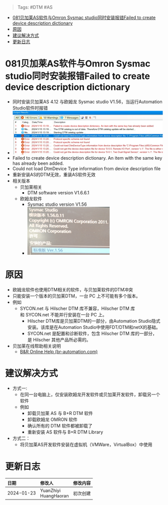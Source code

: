 > Tags: #DTM #AS

- [081贝加莱AS软件与Omron Sysmac studio同时安装报错Failed to create device description dictionary](#081%E8%B4%9D%E5%8A%A0%E8%8E%B1AS%E8%BD%AF%E4%BB%B6%E4%B8%8EOmron%20Sysmac%20studio%E5%90%8C%E6%97%B6%E5%AE%89%E8%A3%85%E6%8A%A5%E9%94%99Failed%20to%20create%20device%20description%20dictionary)
- [原因](#%E5%8E%9F%E5%9B%A0)
- [建议解决方式](#%E5%BB%BA%E8%AE%AE%E8%A7%A3%E5%86%B3%E6%96%B9%E5%BC%8F)
- [更新日志](#%E6%9B%B4%E6%96%B0%E6%97%A5%E5%BF%97)

# 081贝加莱AS软件与Omron Sysmac studio同时安装报错Failed to create device description dictionary

- 同时安装贝加莱AS 4.12 与欧姆龙 Sysmac studio V1.56，当运行Automation Studio软件时报错
- ![](FILES/081贝加莱AS软件与Omron%20Sysmac%20studio同时安装报错Failed%20to%20create%20device%20description%20dictionary/image-20240123212119596.png)
- Failed to create device description dictionary. An item with the same key has already been added.
- Could not load DtmDevice Type information from device description file
- 重新安装AS的DTM无效，重装AS软件无效
- 相关版本
    - 贝加莱相关
        - DTM software version V1.6.6.1
    - 欧姆龙软件
        - Sysmac studio version V1.56
        - ![](FILES/081贝加莱AS软件与Omron%20Sysmac%20studio同时安装报错Failed%20to%20create%20device%20description%20dictionary/image-20240123212427844.png)

# 原因

- 欧姆龙软件也使用DTM相关的软件，与贝加莱软件的DTM冲突
- 只能安装一个版本的贝加莱DTM，一台 PC 上不可能有多个版本。
- 例如
    - SYCON.net 与 Hilscher DTM 库不兼容，Hilscher DTM 库和 SYCON.net 不能并行安装在一台 PC 上。
        - Hilscher DTM库是贝加莱DTM的一部分，由Automation Studio隐式安装。该库是在Automation Studio中使用FDT/DTM和netX的基础。
        - SYCON.net 是配置和诊断软件，包含 Hilscher DTM 库的一部分，是 Hilscher 其他产品所必需的。
- 贝加莱在线帮助相关说明
    - [B&R Online Help (br-automation.com)](https://help.br-automation.com/#/en/6/communication%2Ffieldbuses%2Fnetx%2Fnetx_limitations.html)

# 建议解决方式

- 方式一:
    - 在同一台电脑上，仅安装欧姆龙开发软件或贝加莱开发软件，卸载另一个软件
    - 例如
        - 卸载贝加莱 AS 与 B+R DTM 软件
        - 卸载欧姆龙 OMRON 软件
        - 确认所有的 DTM 软件都被卸载了
        - 重新安装 AS 软件与 B+R DTM Library
- 方式二：
    - 将贝加莱AS开发软件安装在虚拟机（VMWare，VirtualBox）中使用

# 更新日志

| 日期     | 修改人     | 修改内容     |
|:-----|:-----|:-----|
| 2024-01-23     | YuanZhiyi<br>HuangHaoran     | 初次创建     |
